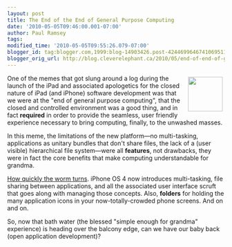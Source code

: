 ```yaml
---
layout: post
title: The End of the End of General Purpose Computing
date: '2010-05-05T09:46:00.001-07:00'
author: Paul Ramsey
tags: 
modified_time: '2010-05-05T09:55:26.079-07:00'
blogger_id: tag:blogger.com,1999:blog-14903426.post-4244699646741069511
blogger_orig_url: http://blog.cleverelephant.ca/2010/05/end-of-end-of-general-purpose-computing.html
---
```


<img src="http://www.mypersonalgps.com/Icons/Iphone%20Icon.jpg" style="float:right;width:80px; padding:5px;"/>One of the memes that got slung around a log during the launch of the iPad and associated apologetics for the closed nature of iPad (and iPhone) software development was that we were at the "end of general purpose computing", that the closed and controlled environment was a good thing, and in fact **required** in order to provide the seamless, user friendly experience necessary to bring computing, finally, to the unwashed masses.

In this meme, the limitations of the new platform&mdash;no multi-tasking, applications as unitary bundles that don't share files, the lack of a (user visible) hierarchical file system&mdash;were all **features**, not drawbacks, they were in fact the core benefits that make computing understandable for grandma.

[How quickly the worm turns](http://www.macrumors.com/2010/05/05/more-new-iphone-os-4-features-file-sharing-app-closing/). iPhone OS 4 now introduces multi-tasking, file sharing between applications, and all the associated user interface scruft that goes along with managing those concepts.  Also, **folders** for holding the many application icons in your now-totally-crowded phone screens. And on and on. 

So, now that bath water (the blessed "simple enough for grandma" experience) is heading over the balcony edge, can we have our baby back (open application development)? 

